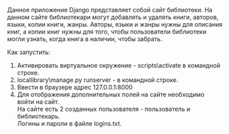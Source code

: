 Данное приложение Django представляет собой сайт библиотеки.
На данном сайте библиотекари могут добавлять и удалять книги, авторов,
языки, копии книги, жанры. Авторы, языки и жанры нужны для описания книг,
а копии книг нужны для того, чтобы пользователи библиотеки могли узнать,
когда книга в наличии, чтобы забрать.

Как запустить:  
1) Активировать виртуальное окружение - scripts\activate в командной строке.  
2) locallibrary\manage.py runserver - в командной строке.  
3) Ввести в браузере адрес 127.0.0.1:8000  
4) Для отображения дополнительных полей на сайте необходимо войти на сайт.  
На сайте есть 2 созданных пользователя - пользователь и библиотекарь.  
Логины и пароли в файле logins.txt.